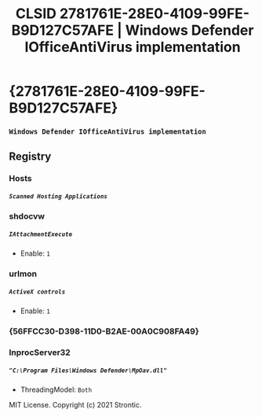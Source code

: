 ﻿---
title: "CLSID 2781761E-28E0-4109-99FE-B9D127C57AFE | Windows Defender IOfficeAntiVirus implementation"
excerpt: What is COM-Object CLSID 2781761E-28E0-4109-99FE-B9D127C57AFE?
---

# {2781761E-28E0-4109-99FE-B9D127C57AFE}

### `Windows Defender IOfficeAntiVirus implementation`

## Registry


### Hosts

##### `Scanned Hosting Applications`

### shdocvw

##### `IAttachmentExecute`
* Enable: `1`

### urlmon

##### `ActiveX controls`
* Enable: `1`

### {56FFCC30-D398-11D0-B2AE-00A0C908FA49}


### InprocServer32

##### `"C:\Program Files\Windows Defender\MpOav.dll"`
* ThreadingModel: `Both`

MIT License. Copyright (c) 2021 Strontic.


